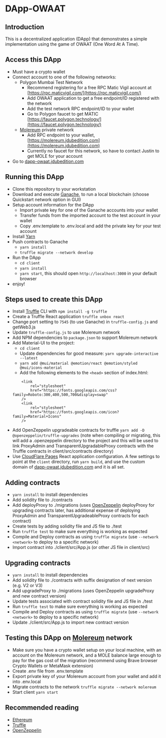 # DApp-OWAAT

## Introduction
This is a decentralized application (DApp) that demonstrates a simple implementation using the game of OWAAT (One Word At A Time).

## Access this DApp
* Must have a crypto wallet
* Connect account to one of the following networks:
  * Polygon Mumbai Test Network
    * Recommend registering for a free RPC Matic Vigil account at [https://rpc.maticvigil.com/](https://rpc.maticvigil.com/)
    * Add OWAAT application to get a free endpoint/ID registered with the network
    * Add the test network RPC endpoint/ID to your wallet
    * Go to Polygon faucet to get MATIC [https://faucet.polygon.technology/](https://faucet.polygon.technology/)
  * [Molereum](https://github.com/Jdubedition/molereum) private network
    * Add RPC endpoint to your wallet, [https://molereum.jdubedition.com](https://molereum.jdubedition.com)
    * Currently no faucet for this network, so have to contact Justin to get MOLE for your account
* Go to [dapp-owaat.jdubedition.com](https://dapp-owaat.jdubedition.com)

## Running this DApp
* Clone this repository to your workstation
* Download and execute [Ganache](https://www.trufflesuite.com/ganache), to run a local blockchain (choose Quickstart network option in GUI)
* Setup account information for the DApp
  * Import private key for one of the Ganache accounts into your wallet
  * Transfer funds from the imported account to the test account in your wallet
  * Copy .env.template to .env.local and add the private key for your test account
* Install [Yarn](https://classic.yarnpkg.com/lang/en/docs/install/#debian-stable)
* Push contracts to Ganache
  * `yarn install`
  * `truffle migrate --network develop`
* Run the DApp
    * `cd client`
    * `yarn install`
    * `yarn start`, this should open `http://localhost:3000` in your default browser
* enjoy!

## Steps used to create this DApp
* Install [Truffle](https://www.trufflesuite.com/docs/truffle/overview) CLI with `npm install -g truffle`
* Create a Truffle React application `truffle unbox react`
* Change port setting to `7545` (to use Ganache) in `truffle-config.js` and getWeb3.js
* Update `truffle-config.js` to use Molereum network
* Add NPM dependencies to `package.json` to support Molereum network
* Add Material-UI to the project:
    * `cd client`
    * Update dependencies for good measure: `yarn upgrade-interactive --latest`
    * `yarn add @mui/material @emotion/react @emotion/styled @mui/icons-material`
    * Add the following elements to the `<head>` section of index.html:
    ```
        <link
            rel="stylesheet"
            href="https://fonts.googleapis.com/css?family=Roboto:300,400,500,700&display=swap"
        />
        <link
            rel="stylesheet"
            href="https://fonts.googleapis.com/icon?family=Material+Icons"
        />
    ```
* Add OpenZeppelin upgradeable contracts for truffle `yarn add -D @openzeppelin/truffle-upgrades` (note when compiling or migrating, this will add a .openzeppelin directory to the project and this will be used to link ProxyAdmin and TransparentUpgradableProxy contracts with the Truffle contracts in client/src/contracts directory)
* Use [CloudFlare Pages](https://developers.cloudflare.com/pages/framework-guides/deploy-a-react-application) React application configuration.  A few settings to point at the `client` directory, run `yarn build`, and use the custom domain of [dapp-owaat.jdubedition.com](https://dapp-owaat.jdubedition.com) and it is all set.

## Adding contracts
* `yarn install` to install dependencies
* Add solidity file to ./contracts
* Add deployProxy to ./migrations (uses [OpenZeppelin](https://docs.openzeppelin.com/learn/upgrading-smart-contracts) deployProxy for upgrading contracts later, has additional expense of deploying ProxyAdmin and TransparentUpgradeableProxy contracts for each contract)
* Create tests by adding solidity file and JS file to ./test
* Run `truffle test` to make sure everything is working as expected
* Compile and Deploy contracts as using `truffle migrate` (use `--network <network>` to deploy to a specific network)
* Import contract into ./client/src/App.js (or other JS file in client/src)

## Upgrading contracts
* `yarn install` to install dependencies
* Add solidity file to ./contracts with suffix designation of next version (e.g. V2 or V3)
* Add upgradeProxy to ./migrations (uses OpenZeppelin upgradeProxy and new contract version)
* Update tests associated with contract solidity file and JS file in ./test
* Run `truffle test` to make sure everything is working as expected
* Compile and Deploy contracts as using `truffle migrate` (use `--network <network>` to deploy to a specific network)
* Update ./client/src/App.js to import new contract version

## Testing this DApp on [Molereum](https://github.com/Jdubedition/molereum) network
* Make sure you have a crypto wallet setup on your local machine, with an account on the Molereum network, and a MOLE balance large enough to pay for the gas cost of the migration (recommend using Brave browser Crypto Wallets or MetaMask extension)
* Create .env file from .env.template
* Export private key of your Molereum account from your wallet and add it into .env.local
* Migrate contracts to the network `truffle migrate --network molereum`
* Start client `yarn start`

## Recommended reading
* [Ethereum](https://ethereum.org/en/developers/docs/)
* [Truffle](https://www.trufflesuite.com/docs/truffle/overview)
* [OpenZeppelin](https://docs.openzeppelin.com/learn/)
